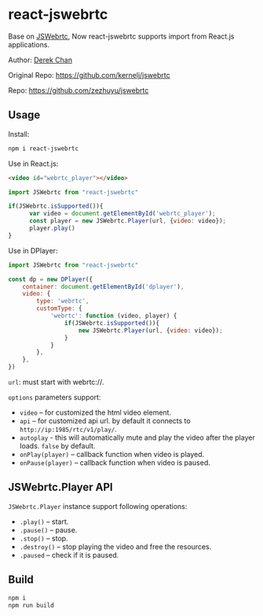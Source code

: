 # react-jswebrtc

Base on [JSWebrtc](https://github.com/kernelj/jswebrtc), Now react-jswebrtc supports import from React.js applications.

Author: [Derek Chan](https://github.com/kernelj)

Original Repo: https://github.com/kernelj/jswebrtc

Repo: https://github.com/zezhuyu/jswebrtc
## Usage

Install: 

```bash
npm i react-jswebrtc
```

Use in React.js: 

```html
<video id="webrtc_player"></video>
```

```javascript
import JSWebrtc from "react-jswebrtc"

if(JSWebrtc.isSupported()){
      var video = document.getElementById('webrtc_player');
      const player = new JSWebrtc.Player(url, {video: video});
      player.play()
}
```

Use in DPlayer:

```javascript
import JSWebrtc from "react-jswebrtc"

const dp = new DPlayer({
    container: document.getElementById('dplayer'),
    video: {
        type: 'webrtc',
        customType: {
            'webrtc': function (video, player) {
                if(JSWebrtc.isSupported()){
                    new JSWebrtc.Player(url, {video: video});
                }
            }
        },
    },
})
```

`url`: must start with webrtc://.

`options` parameters support: 

- `video` – for customized the html video element.
- `api` – for customized api url. by default it connects to `http://ip:1985/rtc/v1/play/`.
- `autoplay` - this will automatically mute and play the video after the player loads. `false` by default.
- `onPlay(player)` – callback function when video is played.
- `onPause(player)` – callback function when video is paused.


## JSWebrtc.Player API

`JSWebrtc.Player` instance support following operations:

- `.play()` – start.
- `.pause()` – pause.
- `.stop()` – stop.
- `.destroy()` – stop playing the video and free the resources.
- `.paused` – check if it is paused.


## Build

```sh
npm i
npm run build
```

